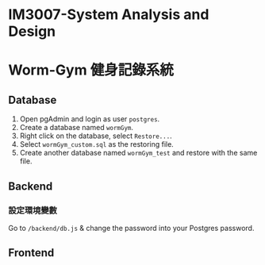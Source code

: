 # IM3007-System Analysis and Design
# Worm-Gym 健身記錄系統

## Database
1. Open pgAdmin and login as user `postgres`.  
2. Create a database named `wormGym`.  
3. Right click on the database, select `Restore...`.  
4. Select `wormGym_custom.sql` as the restoring file.  
5. Create another database named `wormGym_test` and restore with the same file.  

## Backend

### 設定環境變數
Go to `/backend/db.js` & change the password into your Postgres password.

## Frontend